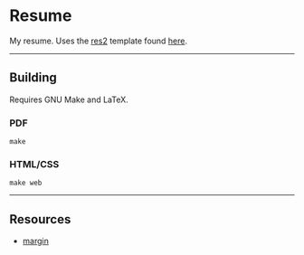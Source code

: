 # Resume
My resume.
Uses the [res2](https://www.rpi.edu/dept/arc/training/latex/resumes/res2.pdf) template 
found [here](https://www.rpi.edu/dept/arc/training/latex/resumes/).

---

## Building
Requires GNU Make and LaTeX.

### PDF

```
make
```

### HTML/CSS

```
make web
```

---

## Resources
* [margin](http://tex.stackexchange.com/a/43205/89290)